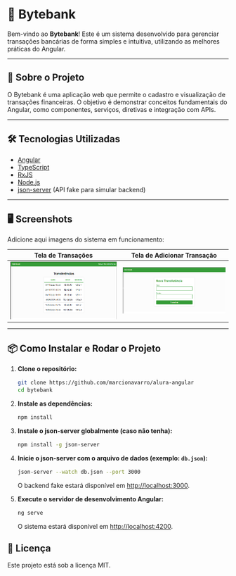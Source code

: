 # 💸 Bytebank

Bem-vindo ao **Bytebank**! Este é um sistema desenvolvido para gerenciar transações bancárias de forma simples e intuitiva, utilizando as melhores práticas do Angular.

---

## 🚀 Sobre o Projeto

O Bytebank é uma aplicação web que permite o cadastro e visualização de transações financeiras. O objetivo é demonstrar conceitos fundamentais do Angular, como componentes, serviços, diretivas e integração com APIs.

---

## 🛠️ Tecnologias Utilizadas

- [Angular](https://angular.io/)  
- [TypeScript](https://www.typescriptlang.org/)  
- [RxJS](https://rxjs.dev/) 
- [Node.js](https://nodejs.org/) 
- [json-server](https://github.com/typicode/json-server) (API fake para simular backend)

---

## 🖥️ Screenshots

Adicione aqui imagens do sistema em funcionamento:

| Tela de Transações | Tela de Adicionar Transação |
|---------------|-------------------|
| ![Login](./src/assets/screenshots/image.png) | ![Transações](./src/assets/screenshots/image1.png) |

---

## 📦 Como Instalar e Rodar o Projeto

1. **Clone o repositório:**
   ```bash
   git clone https://github.com/marcionavarro/alura-angular
   cd bytebank
   ```

2. **Instale as dependências:**
   ```bash
   npm install
   ```

3. **Instale o json-server globalmente (caso não tenha):**
   ```bash
   npm install -g json-server
   ```

4. **Inicie o json-server com o arquivo de dados (exemplo: `db.json`):**
   ```bash
   json-server --watch db.json --port 3000
   ```
   O backend fake estará disponível em [http://localhost:3000](http://localhost:3000).

5. **Execute o servidor de desenvolvimento Angular:**
   ```bash
   ng serve
   ```
   O sistema estará disponível em [http://localhost:4200](http://localhost:4200).


## 📄 Licença

Este projeto está sob a licença MIT.
